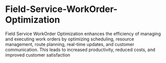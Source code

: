 # Field-Service-WorkOrder-Optimization
Field Service WorkOrder Optimization enhances the efficiency of managing and executing work orders by optimizing scheduling, resource management, route planning, real-time updates, and customer communication. This leads to increased productivity, reduced costs, and improved customer satisfaction
